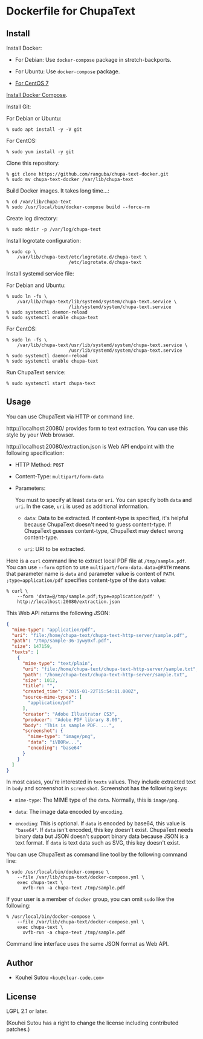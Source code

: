 # Dockerfile for ChupaText

## Install

Install Docker:

  * For Debian: Use `docker-compose` package in stretch-backports.

  * For Ubuntu: Use `docker-compose` package.

  * [For CentOS 7](https://docs.docker.com/engine/installation/linux/docker-ce/centos/)

[Install Docker Compose](https://docs.docker.com/compose/install/).

Install Git:

For Debian or Ubuntu:

```console
% sudo apt install -y -V git
```

For CentOS:

```console
% sudo yum install -y git
```

Clone this repository:

```console
% git clone https://github.com/ranguba/chupa-text-docker.git
% sudo mv chupa-text-docker /var/lib/chupa-text
```

Build Docker images. It takes long time...:

```console
% cd /var/lib/chupa-text
% sudo /usr/local/bin/docker-compose build --force-rm
```

Create log directory:

```console
% sudo mkdir -p /var/log/chupa-text
```

Install logrotate configuration:

```console
% sudo cp \
    /var/lib/chupa-text/etc/logrotate.d/chupa-text \
                       /etc/logrotate.d/chupa-text
```

Install systemd service file:

For Debian and Ubuntu:

```console
% sudo ln -fs \
    /var/lib/chupa-text/lib/systemd/system/chupa-text.service \
                       /lib/systemd/system/chupa-text.service
% sudo systemctl daemon-reload
% sudo systemctl enable chupa-text
```

For CentOS:

```console
% sudo ln -fs \
    /var/lib/chupa-text/usr/lib/systemd/system/chupa-text.service \
                       /usr/lib/systemd/system/chupa-text.service
% sudo systemctl daemon-reload
% sudo systemctl enable chupa-text
```

Run ChupaText service:

```console
% sudo systemctl start chupa-text
```

## Usage

You can use ChupaText via HTTP or command line.

http://localhost:20080/ provides form to text extraction. You can use
this style by your Web browser.

http://localhost:20080/extraction.json is Web API endpoint with the
following specification:

  * HTTP Method: `POST`

  * Content-Type: `multipart/form-data`

  * Parameters:

    You must to specify at least `data` or `uri`. You can specify both
    `data` and `uri`. In the case, `uri` is used as additional
    information.

    * `data`: Data to be extracted. If content-type is specified, it's
      helpful because ChupaText doesn't need to guess content-type. If
      ChupaText guesses content-type, ChupaText may detect wrong
      content-type.

    * `uri`: URI to be extracted.

Here is a `curl` command line to extract local PDF file at
`/tmp/sample.pdf`. You can use `--form` option to use
`multipart/form-data`. `data=@PATH` means that parameter name is
`data` and parameter value is content of
`PATH`. `;type=application/pdf` specifies content-type of the `data`
value:

```console
% curl \
    --form 'data=@/tmp/sample.pdf;type=application/pdf' \
    http://localhost:20080/extraction.json
```

This Web API returns the following JSON:

```json
{
  "mime-type": "application/pdf",
  "uri": "file:/home/chupa-text/chupa-text-http-server/sample.pdf",
  "path": "/tmp/sample-36-1ywy0xf.pdf",
  "size": 147159,
  "texts": [
    {
      "mime-type": "text/plain",
      "uri": "file:/home/chupa-text/chupa-text-http-server/sample.txt",
      "path": "/home/chupa-text/chupa-text-http-server/sample.txt",
      "size": 1012,
      "title": "",
      "created_time": "2015-01-22T15:54:11.000Z",
      "source-mime-types": [
        "application/pdf"
      ],
      "creator": "Adobe Illustrator CS3",
      "producer": "Adobe PDF library 8.00",
      "body": "This is sample PDF. ...",
      "screenshot": {
        "mime-type": "image/png",
        "data": "iVBORw...",
        "encoding": "base64"
      }
    }
  ]
}
```

In most cases, you're interested in `texts` values. They include
extracted text in `body` and screenshot in `screenshot`. Screenshot
has the following keys:

  * `mime-type`: The MIME type of the `data`. Normally, this is
    `image/png`.

  * `data`: The image data encoded by `encoding`.

  * `encoding`: This is optional. If `data` is encoded by base64, this
    value is `"base64"`. If `data` isn't encoded, this key doesn't
    exist. ChupaText needs binary data but JSON doesn't support binary
    data because JSON is a text format. If `data` is text data such as
    SVG, this key doesn't exist.

You can use ChupaText as command line tool by the following command
line:

```console
% sudo /usr/local/bin/docker-compose \
    --file /var/lib/chupa-text/docker-compose.yml \
    exec chupa-text \
      xvfb-run -a chupa-text /tmp/sample.pdf
```

If your user is a member of `docker` group, you can omit `sudo` like
the following:

```console
% /usr/local/bin/docker-compose \
    --file /var/lib/chupa-text/docker-compose.yml \
    exec chupa-text \
      xvfb-run -a chupa-text /tmp/sample.pdf
```

Command line interface uses the same JSON format as Web API.

## Author

  * Kouhei Sutou `<kou@clear-code.com>`

## License

LGPL 2.1 or later.

(Kouhei Sutou has a right to change the license including contributed
patches.)
